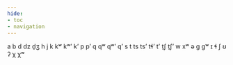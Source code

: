 ```yaml
---
hide:
- toc
- navigation
---
```

a
b
d
dz
d̠ʒ
h
j
k
kʷ
kʷʼ
kʼ
p
pʼ
q
qʷ
qʷʼ
qʼ
s
t
ts
tsʼ
tɬʼ
tʼ
t̠ʃ
t̠ʃʼ
w
xʷ
ə
ɡ
ɡʷ
ɪ
ɬ
ʃ
ʊ
ʔ
χ
χʷ
